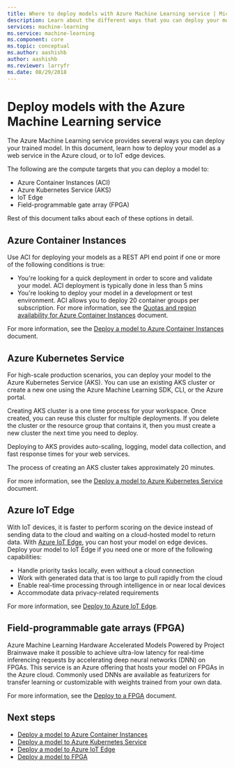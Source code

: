 ```yaml
---
title: Where to deploy models with Azure Machine Learning service | Microsoft Docs
description: Learn about the different ways that you can deploy your models into production using the Azure Machine Learning service.
services: machine-learning
ms.service: machine-learning
ms.component: core
ms.topic: conceptual
ms.author: aashishb
author: aashishb
ms.reviewer: larryfr
ms.date: 08/29/2018
---
```


# Deploy models with the Azure Machine Learning service

The Azure Machine Learning service provides several ways you can deploy your trained model. In this document, learn how to deploy your model as a web service in the Azure cloud, or to IoT edge devices.

The following are the compute targets that you can deploy a model to:

- Azure Container Instances (ACI)
- Azure Kubernetes Service (AKS)
- IoT Edge
- Field-programmable gate array (FPGA)

Rest of this document talks about each of these options in detail.

## Azure Container Instances

Use ACI for deploying your models as a REST API end point if one or more of the following conditions is true:
- You're looking for a quick deployment in order to score and validate your model. ACI deployment is typically done in less than 5 mins
- You're looking to deploy your model in a development or test environment. ACI allows you to deploy 20 container groups per subscription. For more information, see the [Quotas and region availability for Azure Container Instances](https://docs.microsoft.com/azure/container-instances/container-instances-quotas) document.

For more information, see the [Deploy a model to Azure Container Instances](how-to-deploy-to-aci.md) document.

## Azure Kubernetes Service

For high-scale production scenarios, you can deploy your model to the Azure Kubernetes Service (AKS). You can use an existing AKS cluster or create a new one using the Azure Machine Learning SDK, CLI, or the Azure portal.

Creating AKS cluster is a one time process for your workspace. Once created, you can reuse this cluster for multiple deployments. If you delete the cluster or the resource group that contains it, then you must create a new cluster the next time you need to deploy.

Deploying to AKS provides auto-scaling, logging, model data collection, and fast response times for your web services. 

The process of creating an AKS cluster takes approximately 20 minutes.

For more information, see the [Deploy a model to Azure Kubernetes Service](how-to-deploy-to-aks.md) document.

## Azure IoT Edge

With IoT devices, it is faster to perform scoring on the device instead of sending data to the cloud and waiting on a cloud-hosted model to return data. With [Azure IoT Edge](https://docs.microsoft.com/en-us/azure/iot-edge/), you can host your model on edge devices. Deploy your model to IoT Edge if you need one or more of the following capabilities:
- Handle priority tasks locally, even without a cloud connection
- Work with generated data that is too large to pull rapidly from the cloud
- Enable real-time processing through intelligence in or near local devices
- Accommodate data privacy-related requirements 

For more information, see [Deploy to Azure IoT Edge](https://docs.microsoft.com/azure/iot-edge/tutorial-deploy-machine-learning).

## Field-programmable gate arrays (FPGA)

Azure Machine Learning Hardware Accelerated Models Powered by Project Brainwave make it possible to achieve ultra-low latency for real-time inferencing requests by accelerating deep neural networks (DNN) on FPGAs. This service is an Azure offering that hosts your model on FPGAs in the Azure cloud.  Commonly used DNNs are available as featurizers for transfer learning or customizable with weights trained from your own data.

For more information, see the [Deploy to a FPGA](how-to-deploy-fpga-web-service.md) document.

## Next steps

* [Deploy a model to Azure Container Instances](how-to-deploy-to-aci.md)
* [Deploy a model to Azure Kubernetes Service](how-to-deploy-to-aks.md)
* [Deploy a model to Azure IoT Edge](https://docs.microsoft.com/azure/iot-edge/tutorial-deploy-machine-learning)
* [Deploy a model to FPGA](how-to-deploy-fpga-web-service.md)
